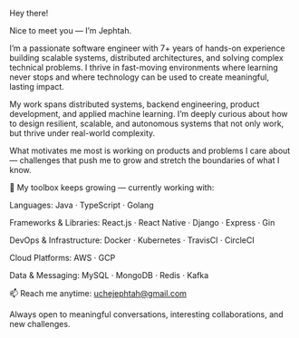 Hey there!

Nice to meet you — I’m Jephtah.

I’m a passionate software engineer with 7+ years of hands-on experience building scalable systems, distributed architectures, and solving complex technical problems. I thrive in fast-moving environments where learning never stops and where technology can be used to create meaningful, lasting impact.

My work spans distributed systems, backend engineering, product development, and applied machine learning. I’m deeply curious about how to design resilient, scalable, and autonomous systems that not only work, but thrive under real-world complexity.

What motivates me most is working on products and problems I care about — challenges that push me to grow and stretch the boundaries of what I know.

🔧 My toolbox keeps growing — currently working with:

Languages:
Java · TypeScript · Golang

Frameworks & Libraries:
React.js · React Native · Django · Express · Gin

DevOps & Infrastructure:
Docker · Kubernetes · TravisCI · CircleCI

Cloud Platforms:
AWS · GCP

Data & Messaging:
MySQL · MongoDB · Redis · Kafka

📫 Reach me anytime: uchejephtah@gmail.com

Always open to meaningful conversations, interesting collaborations, and new challenges.
